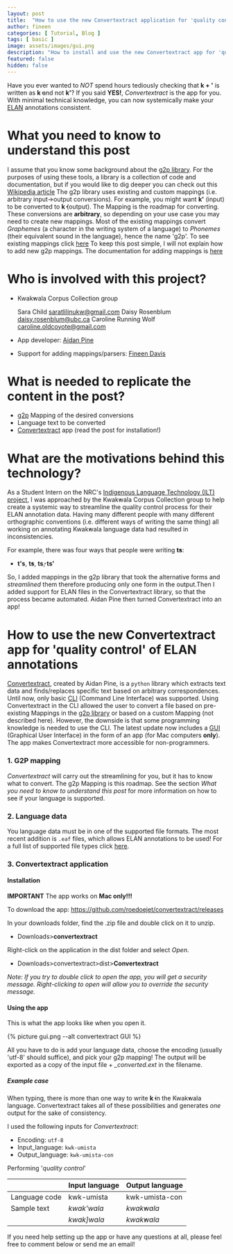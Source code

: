 ```yaml
---
layout: post
title:  "How to use the new Convertextract application for 'quality control' of ELAN annotations"
author: fineen
categories: [ Tutorial, Blog ]
tags: [ basic ]
image: assets/images/gui.png
description: "How to install and use the new Convertextract app for 'quality control' purposes"
featured: false
hidden: false
---
```


Have you ever wanted to *NOT* spend hours tediously checking that **k + '** is written as **k̓** and not **k'**?
If you said **YES!**, *Convertextract* is the app for you. With minimal technical knowledge, you can now systemically make your [ELAN](https://archive.mpi.nl/tla/elan) annotations consistent.

# What you need to know to understand this post

I assume that you know some background about the [g2p library](https://github.com/roedoejet/g2p).
For the purposes of using these tools, a library is a collection of code and documentation, but if you would like to dig deeper you can check out this [Wikipedia article](https://en.wikipedia.org/wiki/Library_(computing)) 
The g2p library uses existing and custom mappings (i.e. arbitrary input->output conversions). For example, you might want **k'** (input) to be converted to **k̓** (output). The Mapping is the roadmap for converting.
These conversions are **arbitrary**, so depending on your use case you may need to create new mappings. Most of the existing mappings convert *Graphemes* (a character in the writing system of a language) to *Phonemes* (their equivalent sound in the language), hence the name 'g2p'. 
To see existing mappings click [here](https://g2p-studio.herokuapp.com)
To keep this post simple, I will not explain how to add new g2p mappings. The documentation for adding mappings is [here](https://github.com/roedoejet/g2p#writing-mapping-files)

# Who is involved with this project?

- Kwak̓wala Corpus Collection group

	Sara Child [saratlilinukw@gmail.com](mailto:saratlilinukw@gmail.com)
	Daisy Rosenblum [daisy.rosenblum@ubc.ca](mailto:daisy.rosenblum@ubc.ca)
	Caroline Running Wolf [caroline.oldcoyote@gmail.com](mailto:caroline.oldcoyote@gmail.com)

- App developer: [Aidan Pine](https://aidanpine.ca)

- Support for adding mappings/parsers: [Fineen Davis](mailto:fineen.davis@gmail.com)


# What is needed to replicate the content in the post?

- [g2p](https://g2p-studio.herokuapp.com) Mapping of the desired conversions
- Language text to be converted
- [Convertextract](https://github.com/roedoejet/convertextract/) app (read the post for installation!) 

# What are the motivations behind this technology?

As a Student Intern on the NRC's [Indigenous Language Technology (ILT) project](https://nrc.canada.ca/en/research-development/research-collaboration/programs/canadian-indigenous-languages-technology-project), I was approached by the Kwak̓wala Corpus Collection group to help create a systemic way to streamline the quality control process for their ELAN annotation data. Having many different people with many different orthographic conventions (i.e. different ways of writing the same thing) all working on annotating Kwak̓wala language data had resulted in inconsistencies. 

For example, there was four ways that people were writing **t̓s**:
- **t's**, **t̕s**, **ts̓**, **ts'**

So, I added mappings in the g2p library that took the alternative forms and *streamlined* them therefore producing only one form in the output.Then I added support for ELAN files in the Convertextract library, so that the process became automated. Aidan Pine then turned Convertextract into an app!

# How to use the new Convertextract app for 'quality control' of ELAN annotations

[Convertextract](https://github.com/roedoejet/convertextract), created by Aidan Pine, is a `python` library which extracts text data and finds/replaces specific text based on arbitrary correspondences. 
Until now, only basic [CLI](https://en.wikipedia.org/wiki/Command-line_interface) (Command Line Interface) was supported. Using Convertextract in the CLI allowed the user to convert a file based on pre-existing Mappings in the [g2p library](https://github.com/roedoejet/g2p/tree/master/g2p/mappings/langs) or based on a custom Mapping (not described here). However, the downside is that some programming knowledge is needed to use the CLI.
The latest update now includes a [GUI](https://en.wikipedia.org/wiki/Graphical_user_interface) (Graphical User Interface) in the form of an app (for Mac computers **only**). The app makes Convertextract more accessible for non-programmers.

### 1. G2P mapping

*Convertextract* will carry out the streamlining for you, but it has to know what to convert. The g2p Mapping is this roadmap. See the section *What you need to know to understand this post* for more information on how to see if your language is supported. 

### 2. Language data

You language data must be in one of the supported file formats. The most recent addition is `.eaf` files, which allows ELAN annotations to be used!
For a full list of supported file types click [here](https://github.com/roedoejet/convertextract/tree/master/convertextract/parsers).

### 3. Convertextract application

#### Installation

**IMPORTANT** The app works on **Mac only!!!**

To download the app: <https://github.com/roedoejet/convertextract/releases>

In your downloads folder, find the .zip file and double click on it to unzip.
- Downloads>**convertextract**

Right-click on the application in the dist folder and select *Open*.
- Downloads>convertextract>dist>**Convertextract**

*Note: If you try to double click to open the app, you will get a security message. Right-clicking to open will allow you to override the security message.*

#### Using the app

This is what the app looks like when you open it.

{% picture gui.png --alt convertextract GUI %}

All you have to do is add your language data, choose the encoding (usually 'utf-8' should suffice), and pick your g2p mapping!
The output will be exported as a copy of the input file + *_converted.ext* in the filename.

##### Example case

When typing, there is more than one way to write **k̓** in the Kwak̓wala language. Convertextract takes all of these possibilities and generates *one* output for the sake of consistency.

I used the following inputs for *Convertextract*:

 - Encoding: `utf-8` 
 - Input_language: `kwk-umista `
 - Output_language: `kwk-umista-con`

Performing '*quality control*'

|| Input language |Output language|
|---|--|--|
|Language code|kwk-umista|kwk-umista-con|
|Sample text|*kwak'wala* |*kwak̓wala*|
||*kwak]wala* |*kwak̓wala*|



If you need help setting up the app or have any questions at all, please feel free to comment below or send me an email!

